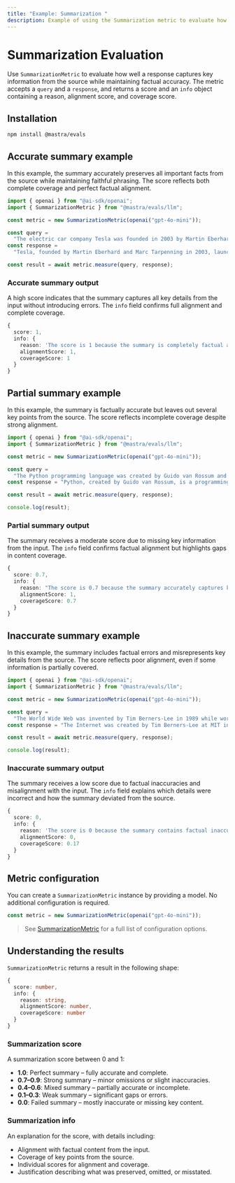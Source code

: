 ```yaml
---
title: "Example: Summarization "
description: Example of using the Summarization metric to evaluate how well LLM-generated summaries capture content while maintaining factual accuracy.
---
```



# Summarization Evaluation

<ScorerCallout />

Use `SummarizationMetric` to evaluate how well a response captures key information from the source while maintaining factual accuracy. The metric accepts a `query` and a `response`, and returns a score and an `info` object containing a reason, alignment score, and coverage score.

## Installation

```bash copy
npm install @mastra/evals
```

## Accurate summary example

In this example, the summary accurately preserves all important facts from the source while maintaining faithful phrasing. The score reflects both complete coverage and perfect factual alignment.

```typescript filename="src/example-accurate-summary.ts" showLineNumbers copy
import { openai } from "@ai-sdk/openai";
import { SummarizationMetric } from "@mastra/evals/llm";

const metric = new SummarizationMetric(openai("gpt-4o-mini"));

const query =
  "The electric car company Tesla was founded in 2003 by Martin Eberhard and Marc Tarpenning. Elon Musk joined in 2004 as the largest investor and became CEO in 2008. The company's first car, the Roadster, was launched in 2008.";
const response =
  "Tesla, founded by Martin Eberhard and Marc Tarpenning in 2003, launched its first car, the Roadster, in 2008. Elon Musk joined as the largest investor in 2004 and became CEO in 2008.";

const result = await metric.measure(query, response);
```

### Accurate summary output

A high score indicates that the summary captures all key details from the input without introducing errors. The `info` field confirms full alignment and complete coverage.

```typescript
{
  score: 1,
  info: {
    reason: 'The score is 1 because the summary is completely factual and covers all key information from the original text.',
    alignmentScore: 1,
    coverageScore: 1
  }
}
```

## Partial summary example

In this example, the summary is factually accurate but leaves out several key points from the source. The score reflects incomplete coverage despite strong alignment.

```typescript filename="src/example-partial-summary.ts" showLineNumbers copy
import { openai } from "@ai-sdk/openai";
import { SummarizationMetric } from "@mastra/evals/llm";

const metric = new SummarizationMetric(openai("gpt-4o-mini"));

const query =
  "The Python programming language was created by Guido van Rossum and was first released in 1991. It emphasizes code readability with its notable use of significant whitespace. Python is dynamically typed and garbage-collected. It supports multiple programming paradigms, including structured, object-oriented, and functional programming.";
const response = "Python, created by Guido van Rossum, is a programming language known for its readable code and use of whitespace. It was released in 1991.";

const result = await metric.measure(query, response);

console.log(result);
```
### Partial summary output

The summary receives a moderate score due to missing key information from the input. The `info` field confirms factual alignment but highlights gaps in content coverage.

```typescript
{
  score: 0.7,
  info: {
    reason: "The score is 0.7 because the summary accurately captures key facts about Python's creation, release date, and emphasis on readability, achieving a perfect alignment score. However, it fails to mention that Python is dynamically typed, garbage-collected, and supports multiple programming paradigms, which affects the coverage score.",
    alignmentScore: 1,
    coverageScore: 0.7
  }
}
```

## Inaccurate summary example

In this example, the summary includes factual errors and misrepresents key details from the source. The score reflects poor alignment, even if some information is partially covered.

```typescript filename="src/example-inaccurate-summary.ts" showLineNumbers copy
import { openai } from "@ai-sdk/openai";
import { SummarizationMetric } from "@mastra/evals/llm";

const metric = new SummarizationMetric(openai("gpt-4o-mini"));

const query =
  "The World Wide Web was invented by Tim Berners-Lee in 1989 while working at CERN. He published the first website in 1991. Berners-Lee made the Web freely available, with no patent and no royalties due.";
const response = "The Internet was created by Tim Berners-Lee at MIT in the early 1990s, and he went on to commercialize the technology through patents.";

const result = await metric.measure(query, response);

console.log(result);
```

### Inaccurate summary output

The summary receives a low score due to factual inaccuracies and misalignment with the input. The `info` field explains which details were incorrect and how the summary deviated from the source.

```typescript
{
  score: 0,
  info: {
    reason: 'The score is 0 because the summary contains factual inaccuracies and fails to cover essential details from the original text. The claim that the Internet was created at MIT in the early 1990s contradicts the original text, which states that the World Wide Web was invented at CERN in 1989. Additionally, the summary incorrectly states that Berners-Lee commercialized the technology through patents, while the original text clearly mentions that he made the Web freely available with no patents or royalties.',
    alignmentScore: 0,
    coverageScore: 0.17
  }
}
```

## Metric configuration

You can create a `SummarizationMetric` instance by providing a model. No additional configuration is required.

```typescript showLineNumbers copy
const metric = new SummarizationMetric(openai("gpt-4o-mini"));
```

> See [SummarizationMetric](/reference/evals/summarization.md) for a full list of configuration options.

## Understanding the results

`SummarizationMetric` returns a result in the following shape:

```typescript
{
  score: number,
  info: {
    reason: string,
    alignmentScore: number,
    coverageScore: number
  }
}
```

### Summarization score

A summarization score between 0 and 1:

- **1.0**: Perfect summary – fully accurate and complete.
- **0.7–0.9**: Strong summary – minor omissions or slight inaccuracies.
- **0.4–0.6**: Mixed summary – partially accurate or incomplete.
- **0.1–0.3**: Weak summary – significant gaps or errors.
- **0.0**: Failed summary – mostly inaccurate or missing key content.

### Summarization info

An explanation for the score, with details including:

- Alignment with factual content from the input.
- Coverage of key points from the source.
- Individual scores for alignment and coverage.
- Justification describing what was preserved, omitted, or misstated.

<GithubLink
  outdated={true}
  marginTop='mt-16'
  link="https://github.com/mastra-ai/mastra/blob/main/examples/basics/evals/summarization"
/>
